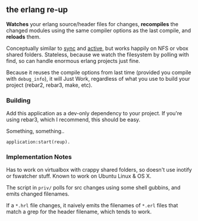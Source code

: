 ## the erlang re-up

**Watches** your erlang source/header files for changes, **recompiles** the
changed modules using the same compiler options as the last compile, and
**reloads** them.

Conceptually similar to [sync](https://github.com/rustyio/sync) and [active](https://github.com/synrc/active), but works happily on NFS or vbox shared folders. Stateless, because we watch the filesystem by
polling with find, so can handle enormous erlang projects just fine.

Because it reuses the compile options from last time (provided you
compile with `debug_info`), it will Just Work, regardless of what you use to build your project (rebar2, rebar3, make, etc).

### Building

Add this application as a dev-only dependency to your project. If you're
using rebar3, which I recommend, this should be easy.

Something, something..

    application:start(reup).


### Implementation Notes

Has to work on virtualbox with crappy shared folders, so doesn't use
inotify or fswatcher stuff. Known to work on Ubuntu Linux & OS X.

The script in `priv/` polls for src changes using some shell gubbins,
and emits changed filenames.

If a `*.hrl` file changes, it naively emits the filenames of `*.erl`
files that match a grep for the header filename, which tends to work.
